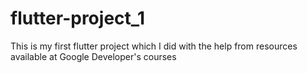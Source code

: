 # flutter-project_1
This is my first flutter project which I did with the help from resources available at Google Developer's courses
